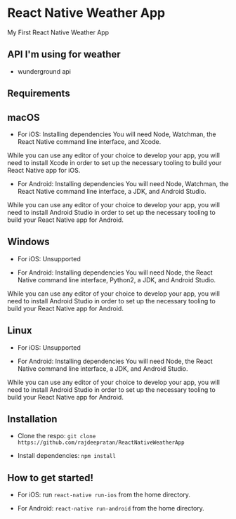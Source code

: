 # React Native Weather App

My First React Native Weather App

## API I'm using for weather
- wunderground api


## Requirements


## macOS

- For iOS:
Installing dependencies
You will need Node, Watchman, the React Native command line interface, and Xcode.

While you can use any editor of your choice to develop your app, you will need to install Xcode in order to set up the necessary tooling to build your React Native app for iOS.

- For Android:
Installing dependencies
You will need Node, Watchman, the React Native command line interface, a JDK, and Android Studio.

While you can use any editor of your choice to develop your app, you will need to install Android Studio in order to set up the necessary tooling to build your React Native app for Android.

## Windows

- For iOS:
Unsupported

- For Android:
Installing dependencies
You will need Node, the React Native command line interface, Python2, a JDK, and Android Studio.

While you can use any editor of your choice to develop your app, you will need to install Android Studio in order to set up the necessary tooling to build your React Native app for Android.

## Linux

- For iOS:
Unsupported

- For Android:
Installing dependencies
You will need Node, the React Native command line interface, a JDK, and Android Studio.

While you can use any editor of your choice to develop your app, you will need to install Android Studio in order to set up the necessary tooling to build your React Native app for Android.



## Installation

- Clone the respo: `git clone https://github.com/rajdeepratan/ReactNativeWeatherApp`

- Install dependencies: `npm install`

## How to get started!

- For iOS: run `react-native run-ios` from the home directory.

- For Android: `react-native run-android` from the home directory.
